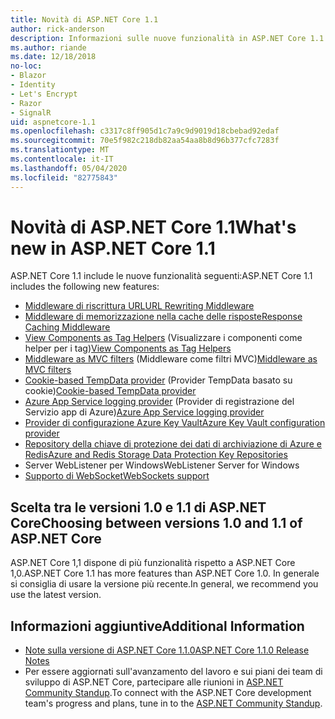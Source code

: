 ```yaml
---
title: Novità di ASP.NET Core 1.1
author: rick-anderson
description: Informazioni sulle nuove funzionalità in ASP.NET Core 1.1.
ms.author: riande
ms.date: 12/18/2018
no-loc:
- Blazor
- Identity
- Let's Encrypt
- Razor
- SignalR
uid: aspnetcore-1.1
ms.openlocfilehash: c3317c8ff905d1c7a9c9d9019d18cbebad92edaf
ms.sourcegitcommit: 70e5f982c218db82aa54aa8b8d96b377cfc7283f
ms.translationtype: MT
ms.contentlocale: it-IT
ms.lasthandoff: 05/04/2020
ms.locfileid: "82775843"
---
```

# <a name="whats-new-in-aspnet-core-11"></a><span data-ttu-id="92fa0-103">Novità di ASP.NET Core 1.1</span><span class="sxs-lookup"><span data-stu-id="92fa0-103">What's new in ASP.NET Core 1.1</span></span>

<span data-ttu-id="92fa0-104">ASP.NET Core 1.1 include le nuove funzionalità seguenti:</span><span class="sxs-lookup"><span data-stu-id="92fa0-104">ASP.NET Core 1.1 includes the following new features:</span></span>

- [<span data-ttu-id="92fa0-105">Middleware di riscrittura URL</span><span class="sxs-lookup"><span data-stu-id="92fa0-105">URL Rewriting Middleware</span></span>](xref:fundamentals/url-rewriting)
- [<span data-ttu-id="92fa0-106">Middleware di memorizzazione nella cache delle risposte</span><span class="sxs-lookup"><span data-stu-id="92fa0-106">Response Caching Middleware</span></span>](xref:performance/caching/middleware)
- <span data-ttu-id="92fa0-107">[View Components as Tag Helpers](xref:mvc/views/view-components#invoking-a-view-component-as-a-tag-helper) (Visualizzare i componenti come helper per i tag)</span><span class="sxs-lookup"><span data-stu-id="92fa0-107">[View Components as Tag Helpers](xref:mvc/views/view-components#invoking-a-view-component-as-a-tag-helper)</span></span>
- <span data-ttu-id="92fa0-108">[Middleware as MVC filters](xref:mvc/controllers/filters#using-middleware-in-the-filter-pipeline) (Middleware come filtri MVC)</span><span class="sxs-lookup"><span data-stu-id="92fa0-108">[Middleware as MVC filters](xref:mvc/controllers/filters#using-middleware-in-the-filter-pipeline)</span></span>
- <span data-ttu-id="92fa0-109">[Cookie-based TempData provider](xref:fundamentals/app-state#tempdata) (Provider TempData basato su cookie)</span><span class="sxs-lookup"><span data-stu-id="92fa0-109">[Cookie-based TempData provider](xref:fundamentals/app-state#tempdata)</span></span>
- <span data-ttu-id="92fa0-110">[Azure App Service logging provider](xref:fundamentals/logging/index#azure-app-service-provider) (Provider di registrazione del Servizio app di Azure)</span><span class="sxs-lookup"><span data-stu-id="92fa0-110">[Azure App Service logging provider](xref:fundamentals/logging/index#azure-app-service-provider)</span></span>
- [<span data-ttu-id="92fa0-111">Provider di configurazione Azure Key Vault</span><span class="sxs-lookup"><span data-stu-id="92fa0-111">Azure Key Vault configuration provider</span></span>](xref:security/key-vault-configuration)
- [<span data-ttu-id="92fa0-112">Repository della chiave di protezione dei dati di archiviazione di Azure e Redis</span><span class="sxs-lookup"><span data-stu-id="92fa0-112">Azure and Redis Storage Data Protection Key Repositories</span></span>](xref:security/data-protection/implementation/key-storage-providers)
- <span data-ttu-id="92fa0-113">Server WebListener per Windows</span><span class="sxs-lookup"><span data-stu-id="92fa0-113">WebListener Server for Windows</span></span>
- [<span data-ttu-id="92fa0-114">Supporto di WebSocket</span><span class="sxs-lookup"><span data-stu-id="92fa0-114">WebSockets support</span></span>](xref:fundamentals/websockets)

## <a name="choosing-between-versions-10-and-11-of-aspnet-core"></a><span data-ttu-id="92fa0-115">Scelta tra le versioni 1.0 e 1.1 di ASP.NET Core</span><span class="sxs-lookup"><span data-stu-id="92fa0-115">Choosing between versions 1.0 and 1.1 of ASP.NET Core</span></span>

<span data-ttu-id="92fa0-116">ASP.NET Core 1,1 dispone di più funzionalità rispetto a ASP.NET Core 1,0.</span><span class="sxs-lookup"><span data-stu-id="92fa0-116">ASP.NET Core 1.1 has more features than ASP.NET Core 1.0.</span></span> <span data-ttu-id="92fa0-117">In generale si consiglia di usare la versione più recente.</span><span class="sxs-lookup"><span data-stu-id="92fa0-117">In general, we recommend you use the latest version.</span></span>

## <a name="additional-information"></a><span data-ttu-id="92fa0-118">Informazioni aggiuntive</span><span class="sxs-lookup"><span data-stu-id="92fa0-118">Additional Information</span></span>

- [<span data-ttu-id="92fa0-119">Note sulla versione di ASP.NET Core 1.1.0</span><span class="sxs-lookup"><span data-stu-id="92fa0-119">ASP.NET Core 1.1.0 Release Notes</span></span>](https://github.com/dotnet/aspnetcore/releases/tag/1.1.0)
- <span data-ttu-id="92fa0-120">Per essere aggiornati sull'avanzamento del lavoro e sui piani dei team di sviluppo di ASP.NET Core, partecipare alle riunioni in [ASP.NET Community Standup](https://live.asp.net/).</span><span class="sxs-lookup"><span data-stu-id="92fa0-120">To connect with the ASP.NET Core development team's progress and plans, tune in to the [ASP.NET Community Standup](https://live.asp.net/).</span></span>
